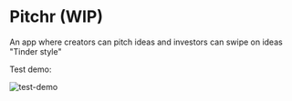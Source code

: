 # Pitchr (WIP)

An app where creators can pitch ideas and investors can swipe on ideas "Tinder style"

Test demo:

![test-demo](https://user-images.githubusercontent.com/22837318/52769056-7cfc0c80-302f-11e9-8085-799c7f208c25.gif)

